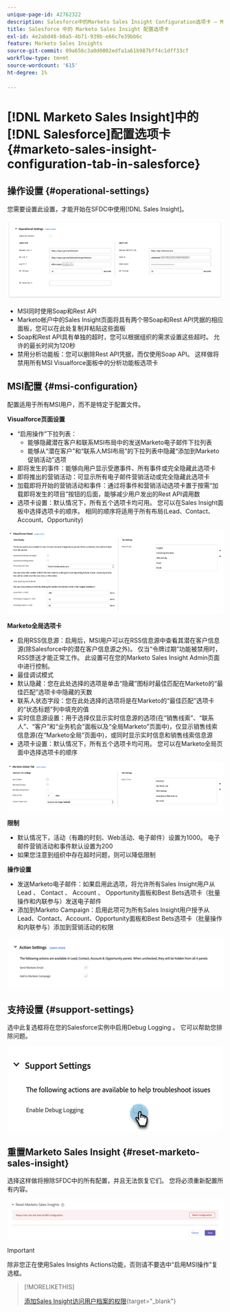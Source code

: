```yaml
---
unique-page-id: 42762322
description: Salesforce中的Marketo Sales Insight Configuration选项卡 — Marketo文档 — 产品文档
title: Salesforce 中的 Marketo Sales Insight 配置选项卡
exl-id: 4e2abd48-b0a5-4b71-939b-e66c7e39bb6c
feature: Marketo Sales Insights
source-git-commit: 09a656c3a0d0002edfa1a61b987bff4c1dff33cf
workflow-type: tm+mt
source-wordcount: '615'
ht-degree: 1%

---
```


# [!DNL Marketo Sales Insight]中的[!DNL Salesforce]配置选项卡 {#marketo-sales-insight-configuration-tab-in-salesforce}

## 操作设置 {#operational-settings}

您需要设置此设置，才能开始在SFDC中使用[!DNL Sales Insight]。

![](assets/marketo-sales-insight-configuration-tab-in-salesforce-1.png)

* MSI同时使用Soap和Rest API
* Marketo帐户中的Sales Insight页面将具有两个带Soap和Rest API凭据的相应面板，您可以在此处复制并粘贴这些面板
* Soap和Rest API具有单独的超时，您可以根据组织的需求设置这些超时。 允许的最长时间为120秒
* 禁用分析功能板：您可以删除Rest API凭据，而仅使用Soap API。 这样做将禁用所有MSI Visualforce面板中的分析功能板选项卡

## MSI配置 {#msi-configuration}

配置适用于所有MSI用户，而不是特定于配置文件。

**Visualforce页面设置**

* “启用操作”下拉列表：
   * 能够隐藏潜在客户和联系MSI布局中的发送Marketo电子邮件下拉列表
   * 能够从“潜在客户”和“联系人MSI布局”的下拉列表中隐藏“添加到Marketo促销活动”选项
* 即将发生的事件：能够向用户显示受邀事件、所有事件或完全隐藏此选项卡
* 即将推出的营销活动：可显示所有电子邮件营销活动或完全隐藏此选项卡
* 加载即将开始的营销活动和事件：通过将事件和营销活动选项卡置于按需“加载即将发生的项目”按钮的后面，能够减少用户发出的Rest API调用数
* 选项卡设置：默认情况下，所有五个选项卡均可用。 您可以在Sales Insight面板中选择选项卡的顺序。 相同的顺序将适用于所有布局(Lead、Contact、Account、Opportunity)

![](assets/marketo-sales-insight-configuration-tab-in-salesforce-2.png)

**Marketo全局选项卡**

* 启用RSS信息源：启用后，MSI用户可以在RSS信息源中查看其潜在客户信息源(除Salesforce中的潜在客户信息源之外)。 仅当“令牌过期”功能被禁用时，RSS馈送才能正常工作。 此设置可在您的Marketo Sales Insight Admin页面中进行控制。
* 最佳调试模式
* 默认隐藏：您在此处选择的选项是单击“隐藏”图标时最佳匹配在Marketo的“最佳匹配”选项卡中隐藏的天数
* 联系人状态字段：您在此处选择的选项将是在Marketo的“最佳匹配”选项卡的“状态标题”列中填充的值
* 实时信息源设置：用于选择仅显示实时信息源的选项(在“销售线索”、“联系人”、“客户”和“业务机会”面板以及“全局Marketo”页面中)，仅显示销售线索信息源(在“Marketo全局”页面中)，或同时显示实时信息和销售线索信息源
* 选项卡设置：默认情况下，所有五个选项卡均可用。 您可以在Marketo全局页面中选择选项卡的顺序

![](assets/marketo-sales-insight-configuration-tab-in-salesforce-3.png)

**限制**

* 默认情况下，活动（有趣的时刻、Web活动、电子邮件）设置为1000。 电子邮件营销活动和事件默认设置为200
* 如果您注意到组织中存在超时问题，则可以降低限制

**操作设置**

* 发送Marketo电子邮件：如果启用此选项，将允许所有Sales Insight用户从Lead 、 Contact 、 Account 、 Opportunity面板和Best Bets选项卡（批量操作和内联参与）发送电子邮件
* 添加到Marketo Campaign：启用此项可为所有Sales Insight用户授予从Lead、Contact、Account、Opportunity面板和Best Bets选项卡（批量操作和内联参与）添加到营销活动的权限

![](assets/marketo-sales-insight-configuration-tab-in-salesforce-4.png)

## 支持设置 {#support-settings}

选中此复选框将在您的Salesforce实例中启用Debug Logging 。 它可以帮助您排除问题。

![](assets/marketo-sales-insight-configuration-tab-in-salesforce-5.png)

## 重置Marketo Sales Insight {#reset-marketo-sales-insight}

选择这样做将擦除SFDC中的所有配置，并且无法恢复它们。 您将必须重新配置所有内容。

![](assets/marketo-sales-insight-configuration-tab-in-salesforce-6.png)

>[!IMPORTANT]
>
>除非您正在使用Sales Insights Actions功能，否则请不要选中“启用MSI操作”复选框。

>[!MORELIKETHIS]
>
>[添加Sales Insight访问用户档案的权限](/help/marketo/product-docs/marketo-sales-insight/msi-for-salesforce/configuration/add-sales-insight-access-to-profiles.md){target="_blank"}

